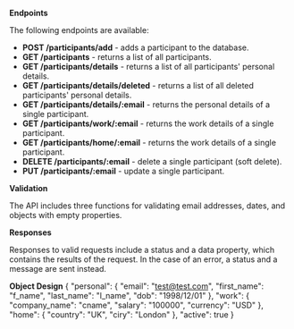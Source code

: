 **Endpoints**

The following endpoints are available:

- **POST /participants/add** - adds a participant to the database.
- **GET /participants** - returns a list of all participants.
- **GET /participants/details** - returns a list of all participants' personal details.
- **GET /participants/details/deleted** - returns a list of all deleted participants' personal details.
- **GET /participants/details/:email** - returns the personal details of a single participant.
- **GET /participants/work/:email** - returns the work details of a single participant.
- **GET /participants/home/:email** - returns the work details of a single participant.
- **DELETE /participants/:email** - delete a single participant (soft delete).
- **PUT /participants/:email** - update a single participant.

**Validation**

The API includes three functions for validating email addresses, dates, and objects with empty properties. 

**Responses**

Responses to valid requests include a status and a data property, which contains the results of the request. In the case of an error, a status and a message are sent instead.

**Object Design**
{
    "personal": {
        "email": "test@test.com",
        "first_name": "f_name",
        "last_name": "l_name",
        "dob": "1998/12/01"
    },
    "work": {
        "company_name": "cname",
        "salary": "100000",
        "currency": "USD"
    },
    "home": {
        "country": "UK",
        "ciry": "London"
    },
    "active": true
}
